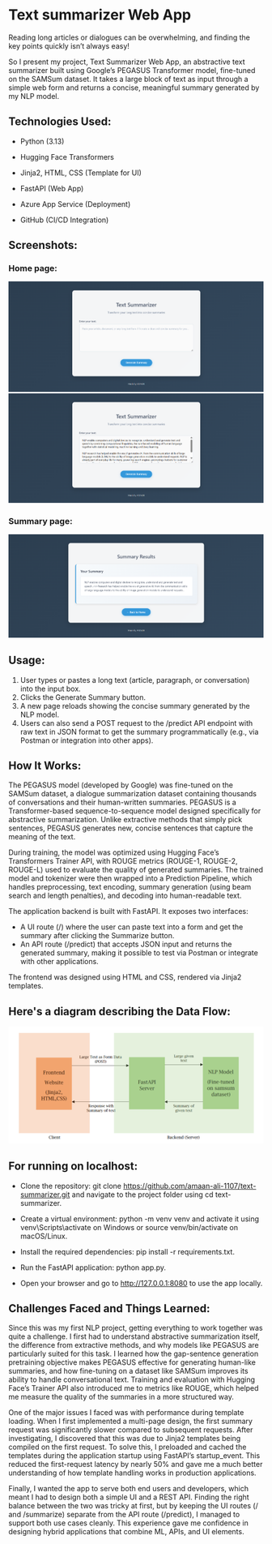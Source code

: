 # Text summarizer Web App

Reading long articles or dialogues can be overwhelming, and finding the key points quickly isn’t always easy!

So I present my project, Text Summarizer Web App, an abstractive text summarizer built using Google’s PEGASUS Transformer model, fine-tuned on the SAMSum dataset.
It takes a large block of text as input through a simple web form and returns a concise, meaningful summary generated by my NLP model.

## Technologies Used:
- Python (3.13)

- Hugging Face Transformers

- Jinja2, HTML, CSS (Template for UI)

- FastAPI (Web App)

- Azure App Service (Deployment)

- GitHub (CI/CD Integration) 

## Screenshots:

### Home page:
![Home page](images/Home_page.png)
![Home page2](images/Home_page2.png)

### Summary page:
![Summary page](images/Summary_page.png)

## Usage:

1. User types or pastes a long text (article, paragraph, or conversation) into the input box.
2. Clicks the Generate Summary button.
3. A new page reloads showing the concise summary generated by the NLP model.
4. Users can also send a POST request to the /predict API endpoint with raw text in JSON format to get the summary programmatically (e.g., via Postman or integration into other apps).

## How It Works:

The PEGASUS model (developed by Google) was fine-tuned on the SAMSum dataset, a dialogue summarization dataset containing thousands of conversations and their human-written summaries. PEGASUS is a Transformer-based sequence-to-sequence model designed specifically for abstractive summarization. Unlike extractive methods that simply pick sentences, PEGASUS generates new, concise sentences that capture the meaning of the text.

During training, the model was optimized using Hugging Face’s Transformers Trainer API, with ROUGE metrics (ROUGE-1, ROUGE-2, ROUGE-L) used to evaluate the quality of generated summaries. The trained model and tokenizer were then wrapped into a Prediction Pipeline, which handles preprocessing, text encoding, summary generation (using beam search and length penalties), and decoding into human-readable text.

The application backend is built with FastAPI. It exposes two interfaces:
- A UI route (/) where the user can paste text into a form and get the summary after clicking the Summarize button.
- An API route (/predict) that accepts JSON input and returns the generated summary, making it possible to test via Postman or integrate with other applications.

The frontend was designed using HTML and CSS, rendered via Jinja2 templates.

## Here's a diagram describing the Data Flow:
![Data Flow](images/data_flow.png)

## For running on localhost:

- Clone the repository: git clone https://github.com/amaan-ali-1107/text-summarizer.git and navigate to the project folder using cd text-summarizer.

- Create a virtual environment: python -m venv venv and activate it using     venv\Scripts\activate on Windows or source venv/bin/activate on macOS/Linux.

- Install the required dependencies: pip install -r requirements.txt.

- Run the FastAPI application: python app.py.

- Open your browser and go to http://127.0.0.1:8080 to use the app locally.

## Challenges Faced and Things Learned:

Since this was my first NLP project, getting everything to work together was quite a challenge. I first had to understand abstractive summarization itself, the difference from extractive methods, and why models like PEGASUS are particularly suited for this task. I learned how the gap-sentence generation pretraining objective makes PEGASUS effective for generating human-like summaries, and how fine-tuning on a dataset like SAMSum improves its ability to handle conversational text. Training and evaluation with Hugging Face’s Trainer API also introduced me to metrics like ROUGE, which helped me measure the quality of the summaries in a more structured way.

One of the major issues I faced was with performance during template loading. When I first implemented a multi-page design, the first summary request was significantly slower compared to subsequent requests. After investigating, I discovered that this was due to Jinja2 templates being compiled on the first request. To solve this, I preloaded and cached the templates during the application startup using FastAPI’s startup_event. This reduced the first-request latency by nearly 50% and gave me a much better understanding of how template handling works in production applications.

Finally, I wanted the app to serve both end users and developers, which meant I had to design both a simple UI and a REST API. Finding the right balance between the two was tricky at first, but by keeping the UI routes (/ and /summarize) separate from the API route (/predict), I managed to support both use cases cleanly. This experience gave me confidence in designing hybrid applications that combine ML, APIs, and UI elements.